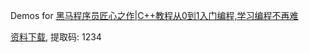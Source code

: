 Demos for [黑马程序员匠心之作|C++教程从0到1入门编程,学习编程不再难](https://www.bilibili.com/video/BV1et411b73Z)

[资料下载](https://pan.baidu.com/s/1vTXgoXql0JZIuThKIMJJCA), 提取码: 1234

